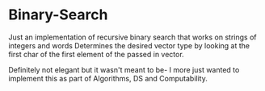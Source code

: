 # Binary-Search

Just an implementation of recursive binary search that works on strings of integers and words
Determines the desired vector type by looking at the first char of the first element of the passed in vector.

Definitely not elegant but it wasn't meant to be- I more just wanted to implement this as part of Algorithms, DS and Computability.
